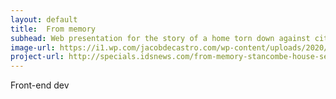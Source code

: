 ```yaml
---
layout: default
title:  From memory 
subhead: Web presentation for the story of a home torn down against city rules
image-url: https://i1.wp.com/jacobdecastro.com/wp-content/uploads/2020/11/memory.png?w=500&ssl=1
project-url: http://specials.idsnews.com/from-memory-stancombe-house-seventh-street-bloomington-indiana/index.html
---
```


<i class="bi bi-tags-fill"></i> Front-end dev